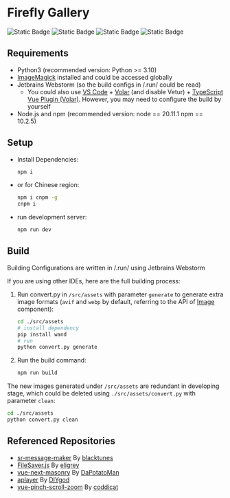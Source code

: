 # Firefly Gallery
![Static Badge](https://img.shields.io/badge/5.2.2-21af90?style=flat&logo=vite&logoColor=8976fe&label=Vite&color=8976fe)
![Static Badge](https://img.shields.io/badge/3.4.21-21af90?style=flat&logo=Vue.js&logoColor=42d392&label=Vue&color=42d392)
![Static Badge](https://img.shields.io/badge/20.11.1-21af90?style=flat&logo=Node.js&logoColor=68ca5a&label=Node.js&color=68ca5a)
![Static Badge](https://img.shields.io/badge/10.2.5-21af90?style=flat&logo=npm&logoColor=c90000&label=npm&color=c90000)

## Requirements
- Python3 (recommended version: Python >= 3.10)
- [ImageMagick](https://imagemagick.org/index.php) installed and could be accessed globally
- Jetbrains Webstorm (so the build configs in /.run/ could be read)
  - You could also use [VS Code](https://code.visualstudio.com/) + 
    [Volar](https://marketplace.visualstudio.com/items?itemName=Vue.volar) (and disable Vetur) + 
    [TypeScript Vue Plugin (Volar)](https://marketplace.visualstudio.com/items?itemName=Vue.vscode-typescript-vue-plugin). However, you may need to configure the build by yourself
- Node.js and npm (recommended version: node == 20.11.1 npm == 10.2.5)

## Setup

- Install Dependencies:
    ``` bash
    npm i
    ```
- or for Chinese region:
    ```bash
    npm i cnpm -g
    cnpm i
    ```

- run development server:
    ```bash
    npm run dev
    ```

## Build
Building Configurations are written in /.run/ using Jetbrains Webstorm

If you are using other IDEs, here are the full building process:

1. Run convert.py in `/src/assets` with parameter `generate` to generate extra image formats
    (`avif` and `webp` by default, referring to the API of 
    [Image](https://github.com/Firefly-Gallery/Firefly-Gallery-Vue/tree/main/src/components/UI/Image.vue) component):
    ```bash
    cd ./src/assets
    # install dependency
    pip install wand
    # run
    python convert.py generate
    ```
2. Run the build command:
    ```bash
    npm run build
   ```

The new images generated under `/src/assets` are redundant in developing stage,
which could be deleted using `./src/assets/convert.py` with parameter `clean`:
```bash
cd ./src/assets
python convert.py clean
```

## Referenced Repositories
- [sr-message-maker](https://github.com/blacktunes/sr-message-maker) By [blacktunes](https://github.com/blacktunes)
- [FileSaver.js](https://github.com/eligrey/FileSaver.js) By [eligrey](https://github.com/eligrey)
- [vue-next-masonry](https://github.com/DaPotatoMan/vue-next-masonry) By [DaPotatoMan](https://github.com/DaPotatoMan)
- [aplayer](https://github.com/DIYgod/APlayer) By [DIYgod](https://github.com/DIYgod)
- [vue-pinch-scroll-zoom](https://github.com/coddicat/vue-pinch-scroll-zoom/tree/main) By [coddicat](https://github.com/coddicat)
